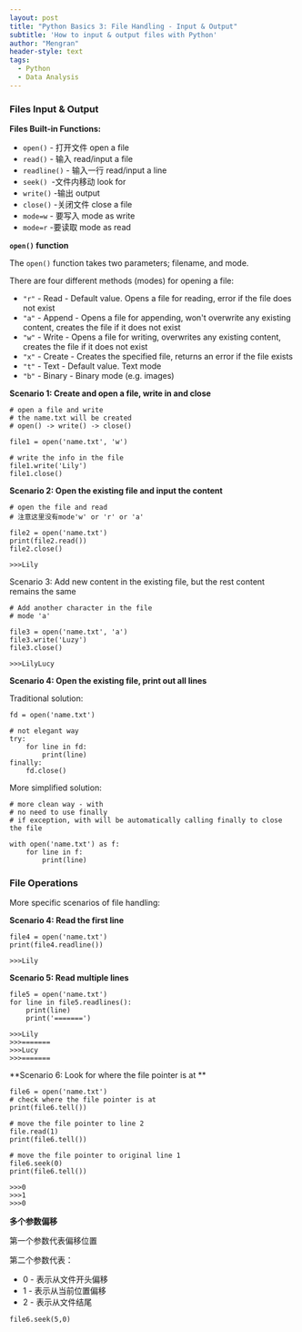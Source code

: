 ```yaml
---
layout: post
title: "Python Basics 3: File Handling - Input & Output"
subtitle: 'How to input & output files with Python'
author: "Mengran"
header-style: text
tags:
  - Python
  - Data Analysis
---
```


### Files Input & Output

**Files Built-in Functions:**

- `open()` - 打开文件 open a file
- `read()` - 输入 read/input a file
- `readline()` - 输入一行 read/input a line
- `seek() `-文件内移动 look for 
- `write()` -输出 output 
- `close()` -关闭文件 close a file
- `mode=w` - 要写入  mode as write
- `mode=r` -要读取  mode as read

**`open()` function**

The `open()` function takes two parameters; filename, and mode.

There are four different methods (modes) for opening a file:

- `"r"` - Read - Default value. Opens a file for reading, error if the file does not exist
- `"a"` - Append - Opens a file for appending, won't overwrite any existing content, creates the file if it does not exist
- `"w"` - Write - Opens a file for writing, overwrites any existing content, creates the file if it does not exist
- `"x"` - Create - Creates the specified file, returns an error if the file exists
- `"t"` - Text - Default value. Text mode
- `"b"` - Binary - Binary mode (e.g. images)

**Scenario 1: Create and open a file, write in and close**

```vim
# open a file and write
# the name.txt will be created
# open() -> write() -> close()

file1 = open('name.txt', 'w')

# write the info in the file
file1.write('Lily')
file1.close()
```

**Scenario 2: Open the existing file and input the content**

```vim
# open the file and read 
# 注意这里没有mode'w' or 'r' or 'a'

file2 = open('name.txt')
print(file2.read())
file2.close()

>>>Lily
```

Scenario 3: Add new content in the existing file, but the rest content remains the same

```vim
# Add another character in the file
# mode 'a'

file3 = open('name.txt', 'a')
file3.write('Luzy')
file3.close()

>>>LilyLucy
```

**Scenario 4: Open the existing file, print out all lines**

Traditional solution:

```vim
fd = open('name.txt')

# not elegant way
try:
    for line in fd:
        print(line)
finally:
    fd.close()
```

More simplified solution:

```vim
# more clean way - with
# no need to use finally
# if exception, with will be automatically calling finally to close the file

with open('name.txt') as f:
    for line in f:
        print(line)
```





### File Operations
More specific scenarios of file handling:

**Scenario 4: Read the first line**

```vim
file4 = open('name.txt')
print(file4.readline())

>>>Lily
```

**Scenario 5: Read multiple lines**

```vim
file5 = open('name.txt')
for line in file5.readlines():
    print(line)
    print('=======')
    
>>>Lily
>>>=======
>>>Lucy
>>>=======
```

**Scenario 6: Look for where the file pointer is at **

```vim
file6 = open('name.txt')
# check where the file pointer is at
print(file6.tell())

# move the file pointer to line 2
file.read(1)
print(file6.tell())

# move the file pointer to original line 1
file6.seek(0)
print(file6.tell())

>>>0
>>>1
>>>0
```

**多个参数偏移**

第一个参数代表偏移位置

第二个参数代表：
- 0 - 表示从文件开头偏移
- 1 - 表示从当前位置偏移
- 2 - 表示从文件结尾

```vim
file6.seek(5,0)
```





